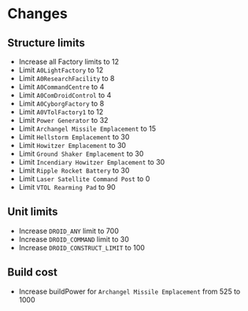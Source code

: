 # Changes

## Structure limits
- Increase all Factory limits to 12
- Limit `A0LightFactory` to 12
- Limit `A0ResearchFacility` to 8
- Limit `A0CommandCentre` to 4
- Limit `A0ComDroidControl` to 4
- Limit `A0CyborgFactory` to 8
- Limit `A0VTolFactory1` to 12
- Limit `Power Generator` to 32
- Limit `Archangel Missile Emplacement` to 15
- Limit `Hellstorm Emplacement` to 30
- Limit `Howitzer Emplacement` to 30
- Limit `Ground Shaker Emplacement` to 30
- Limit `Incendiary Howitzer Emplacement` to 30
- Limit `Ripple Rocket Battery` to 30
- Limit `Laser Satellite Command Post` to 0
- Limit `VTOL Rearming Pad` to 90


## Unit limits
- Increase `DROID_ANY` limit to 700
- Increase `DROID_COMMAND` limit to 30
- Increase `DROID_CONSTRUCT_LIMIT` to 100

## Build cost
- Increase buildPower for `Archangel Missile Emplacement` from 525 to 1000


